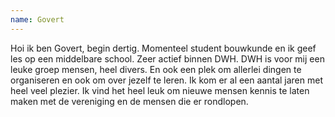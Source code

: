 ```yaml
---
name: Govert
---
```


Hoi ik ben Govert, begin dertig. Momenteel student bouwkunde en ik geef les op een middelbare school. Zeer actief
binnen DWH. DWH is voor mij een leuke groep mensen, heel divers. En ook een plek om allerlei dingen te organiseren en
ook om over jezelf te leren. Ik kom er al een aantal jaren met heel veel plezier. Ik vind het heel leuk om nieuwe
mensen kennis te laten maken met de vereniging en de mensen die er rondlopen.
